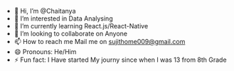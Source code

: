 - 👋 Hi, I’m @Chaitanya
- 👀 I’m interested in Data Analysing
- 🌱 I’m currently learning React.js/React-Native
- 💞️ I’m looking to collaborate on Anyone 
- 📫 How to reach me Mail me on sujithome009@gmail.com
- 😄 Pronouns: He/Him
- ⚡ Fun fact: I Have started My journy since when I was 13 from 8th Grade

<!---
AChaitanya3143/AChaitanya3143 is a ✨ special ✨ repository because its `README.md` (this file) appears on your GitHub profile.
You can click the Preview link to take a look at your changes.
--->
